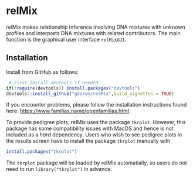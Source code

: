 
<!-- README.md is generated from README.Rmd. Please edit that file -->

# relMix

relMix makes relationship inference involving DNA mixtures with unknown
profiles and interprets DNA mixtures with related contributors. The main
function is the graphical user interface `relMixGUI`.

## Installation

Install from GitHub as follows:

``` r
 # First install devtools if needed
if(!require(devtools)) install.packages("devtools")
devtools::install_github("gdorum/relMix",build_vignettes = TRUE)
```

If you encounter problems, please follow the installation instructions found here: https://www.familias.name/openfamilias.html.

To provide pedigree plots, relMix uses the package `tkrplot`. However,
this package has some compatibility issues with MacOS and hence is not
included as a *hard* dependency. Users who wish to see pedigree plots in
the results screen have to install the package `tkrplot` manually with

``` r
install.packages("tkrplot")
```

The `tkrplot` package will be loaded by relMix automatially, so users do
not need to run `library("tkrplot")` in advance.
